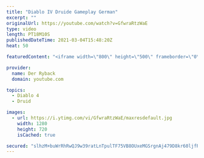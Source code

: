 ```yaml
---
title: "Diablo IV Druide Gameplay German"
excerpt: ""
originalUrl: https://youtube.com/watch?v=GfwraRtzWaE
type: video
length: PT18M10S
publishedDateTime: 2021-03-04T15:48:20Z
heat: 50

featuredContent: "<iframe width=\"800\" height=\"500\" frameborder=\"0\" src=\"https://www.youtube.com/embed/GfwraRtzWaE\" allow=\"accelerometer; autoplay; encrypted-media; gyroscope; picture-in-picture\" allowfullscreen></iframe>"

provider:
  name: Der Ryback
  domain: youtube.com

topics:
  - Diablo 4
  - Druid

images:
  - url: https://i.ytimg.com/vi/GfwraRtzWaE/maxresdefault.jpg
    width: 1280
    height: 720
    isCached: true

secured: "slhzM+buWrRhRwQJ9w39ratLnTpulTF75VB8OUxeMGSrgnAj479D8kr60ljfR0mtuknUn7rqroFYd/bfh2NY2ybC1edYCNnDlgJ3RXqGGSN1mtJvnQNvtrzjjJ7RsKe7kGNA6Ys4QktkiN1IkacI8UbnGAis+/MvKZsIjGagheDx3TXlVfvAQC0DiTp38t7StbthgOOEXvyqIDfE1sKR8tAuDp9+NEaJAL3Zus/EshsMJTXx4U4vMkZhejC4CRfvasvLFf0t5NQ/Y84ItF2MtJfwmSHHl8Qu4OfeYx2gr23gtWT0CjICNYeBiPQGqNofv4hffkQqp7c/Xb/5s26PqhKMcZTnI7L61ajz6K+ruE6jyk9/1F337HKVcCHqRc6wYAhHn+hAk3XO29hWLYIGlpF6zldYrICjtzF6Xy7XRMM=;zSPXhz3oqqVSr0wy2WZ62w=="
---
```


